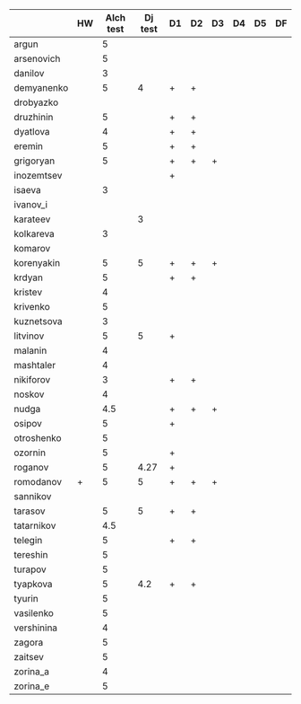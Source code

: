 |            | HW | Alch test | Dj test | D1 | D2 | D3 | D4 | D5 | DF |
|------------|----|-----------|---------|----|----|----|----|----|----|
| argun      |    | 5         |         |    |    |    |    |    |    |
| arsenovich |    | 5         |         |    |    |    |    |    |    |
| danilov    |    | 3         |         |    |    |    |    |    |    |
| demyanenko |    | 5         |  4      | +  | +  |    |    |    |    |
| drobyazko  |    |           |         |    |    |    |    |    |    |
| druzhinin  |    | 5         |         | +  | +  |    |    |    |    |
| dyatlova   |    | 4         |         | +  | +  |    |    |    |    |
| eremin     |    | 5         |         | +  | +  |    |    |    |    |
| grigoryan  |    | 5         |         | +  | +  | +  |    |    |    |
| inozemtsev |    |           |         | +  |    |    |    |    |    |
| isaeva     |    | 3         |         |    |    |    |    |    |    |
| ivanov_i   |    |           |         |    |    |    |    |    |    |
| karateev   |    |           |  3      |    |    |    |    |    |    |
| kolkareva  |    | 3         |         |    |    |    |    |    |    |
| komarov    |    |           |         |    |    |    |    |    |    |
| korenyakin |    | 5         |  5      | +  | +  | +  |    |    |    |
| krdyan     |    | 5         |         | +  | +  |    |    |    |    |
| kristev    |    | 4         |         |    |    |    |    |    |    |
| krivenko   |    | 5         |         |    |    |    |    |    |    |
| kuznetsova |    | 3         |         |    |    |    |    |    |    |
| litvinov   |    | 5         |  5      | +  |    |    |    |    |    |
| malanin    |    | 4         |         |    |    |    |    |    |    |
| mashtaler  |    | 4         |         |    |    |    |    |    |    |
| nikiforov  |    | 3         |         | +  | +  |    |    |    |    |
| noskov     |    | 4         |         |    |    |    |    |    |    |
| nudga      |    | 4.5       |         | +  | +  | +  |    |    |    |
| osipov     |    | 5         |         | +  |    |    |    |    |    |
| otroshenko |    | 5         |         |    |    |    |    |    |    |
| ozornin    |    | 5         |         | +  |    |    |    |    |    |
| roganov    |    | 5         |  4.27   | +  |    |    |    |    |    |
| romodanov  | +  | 5         |  5      | +  | +  | +  |    |    |    |
| sannikov   |    |           |         |    |    |    |    |    |    |
| tarasov    |    | 5         |  5      | +  | +  |    |    |    |    |
| tatarnikov |    | 4.5       |         |    |    |    |    |    |    |
| telegin    |    | 5         |         | +  | +  |    |    |    |    |
| tereshin   |    | 5         |         |    |    |    |    |    |    |
| turapov    |    | 5         |         |    |    |    |    |    |    |
| tyapkova   |    | 5         |  4.2    | +  | +  |    |    |    |    |
|   tyurin   |    | 5         |         |    |    |    |    |    |    |
|  vasilenko |    | 5         |         |    |    |    |    |    |    |
| vershinina |    | 4         |         |    |    |    |    |    |    |
|   zagora   |    | 5         |         |    |    |    |    |    |    |
|   zaitsev  |    | 5         |         |    |    |    |    |    |    |
|  zorina_a  |    | 4         |         |    |    |    |    |    |    |
|  zorina_e  |    | 5         |         |    |    |    |    |    |    |
